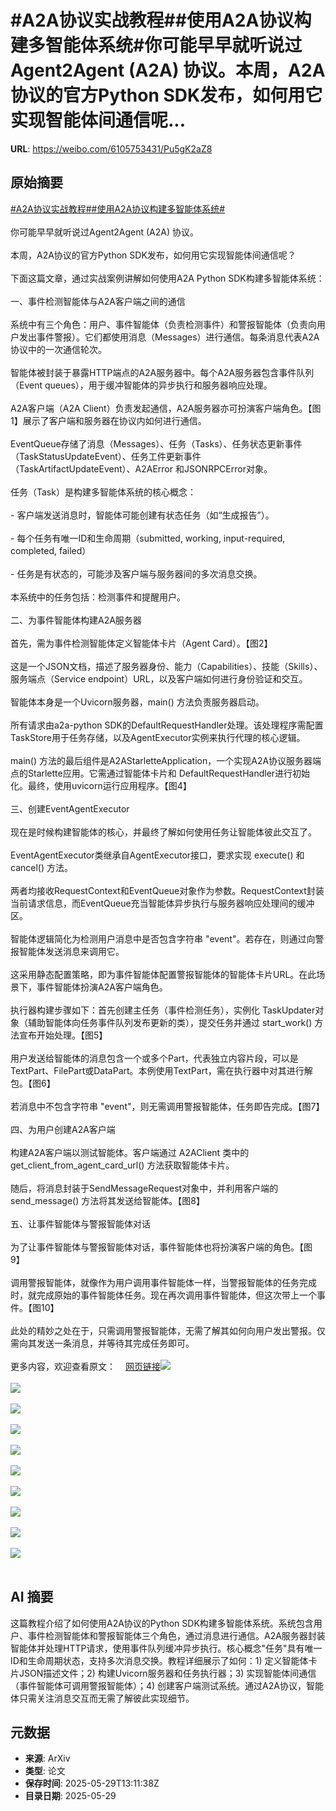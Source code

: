 # #A2A协议实战教程##使用A2A协议构建多智能体系统#你可能早早就听说过Agent2Agent (A2A) 协议。本周，A2A协议的官方Python SDK发布，如何用它实现智能体间通信呢...

**URL**: https://weibo.com/6105753431/Pu5gK2aZ8

## 原始摘要

<a href="https://m.weibo.cn/search?containerid=231522type%3D1%26t%3D10%26q%3D%23A2A%E5%8D%8F%E8%AE%AE%E5%AE%9E%E6%88%98%E6%95%99%E7%A8%8B%23&amp;extparam=%23A2A%E5%8D%8F%E8%AE%AE%E5%AE%9E%E6%88%98%E6%95%99%E7%A8%8B%23" data-hide=""><span class="surl-text">#A2A协议实战教程#</span></a><a href="https://m.weibo.cn/search?containerid=231522type%3D1%26t%3D10%26q%3D%23%E4%BD%BF%E7%94%A8A2A%E5%8D%8F%E8%AE%AE%E6%9E%84%E5%BB%BA%E5%A4%9A%E6%99%BA%E8%83%BD%E4%BD%93%E7%B3%BB%E7%BB%9F%23&amp;extparam=%23%E4%BD%BF%E7%94%A8A2A%E5%8D%8F%E8%AE%AE%E6%9E%84%E5%BB%BA%E5%A4%9A%E6%99%BA%E8%83%BD%E4%BD%93%E7%B3%BB%E7%BB%9F%23" data-hide=""><span class="surl-text">#使用A2A协议构建多智能体系统#</span></a><br><br>你可能早早就听说过Agent2Agent (A2A) 协议。<br><br>本周，A2A协议的官方Python SDK发布，如何用它实现智能体间通信呢？<br><br>下面这篇文章，通过实战案例讲解如何使用A2A Python SDK构建多智能体系统：<br><br>一、事件检测智能体与A2A客户端之间的通信<br><br>系统中有三个角色：用户、事件智能体（负责检测事件）和警报智能体（负责向用户发出事件警报）。它们都使用消息（Messages）进行通信。每条消息代表A2A协议中的一次通信轮次。<br><br>智能体被封装于暴露HTTP端点的A2A服务器中。每个A2A服务器包含事件队列（Event queues），用于缓冲智能体的异步执行和服务器响应处理。<br><br>A2A客户端（A2A Client）负责发起通信，A2A服务器亦可扮演客户端角色。【图1】展示了客户端和服务器在协议内如何进行通信。<br><br>EventQueue存储了消息（Messages）、任务（Tasks）、任务状态更新事件（TaskStatusUpdateEvent）、任务工件更新事件（TaskArtifactUpdateEvent）、A2AError 和JSONRPCError对象。<br><br>任务（Task）是构建多智能体系统的核心概念：<br><br>- 客户端发送消息时，智能体可能创建有状态任务（如“生成报告”）。<br><br>- 每个任务有唯一ID和生命周期（submitted, working, input-required, completed, failed）<br><br>- 任务是有状态的，可能涉及客户端与服务器间的多次消息交换。<br><br>本系统中的任务包括：检测事件和提醒用户。<br><br>二、为事件智能体构建A2A服务器<br><br>首先，需为事件检测智能体定义智能体卡片（Agent Card）。【图2】<br><br>这是一个JSON文档，描述了服务器身份、能力（Capabilities）、技能（Skills）、服务端点（Service endpoint）URL，以及客户端如何进行身份验证和交互。<br><br>智能体本身是一个Uvicorn服务器，main() 方法负责服务器启动。<br><br>所有请求由a2a-python SDK的DefaultRequestHandler处理。该处理程序需配置TaskStore用于任务存储，以及AgentExecutor实例来执行代理的核心逻辑。<br><br>main() 方法的最后组件是A2AStarletteApplication，一个实现A2A协议服务器端点的Starlette应用。它需通过智能体卡片和 DefaultRequestHandler进行初始化。最终，使用uvicorn运行应用程序。【图4】<br><br>三、创建EventAgentExecutor<br><br>现在是时候构建智能体的核心，并最终了解如何使用任务让智能体彼此交互了。<br><br>EventAgentExecutor类继承自AgentExecutor接口，要求实现 execute() 和 cancel() 方法。<br><br>两者均接收RequestContext和EventQueue对象作为参数。RequestContext封装当前请求信息，而EventQueue充当智能体异步执行与服务器响应处理间的缓冲区。<br><br>智能体逻辑简化为检测用户消息中是否包含字符串 "event"。若存在，则通过向警报智能体发送消息来调用它。<br><br>这采用静态配置策略，即为事件智能体配置警报智能体的智能体卡片URL。在此场景下，事件智能体扮演A2A客户端角色。<br><br>执行器构建步骤如下：首先创建主任务（事件检测任务），实例化 TaskUpdater对象（辅助智能体向任务事件队列发布更新的类），提交任务并通过 start_work() 方法宣布开始处理。【图5】<br><br>用户发送给智能体的消息包含一个或多个Part，代表独立内容片段，可以是TextPart、FilePart或DataPart。本例使用TextPart，需在执行器中对其进行解包。【图6】<br><br>若消息中不包含字符串 "event"，则无需调用警报智能体，任务即告完成。【图7】<br><br>四、为用户创建A2A客户端<br><br>构建A2A客户端以测试智能体。客户端通过 A2AClient 类中的 get_client_from_agent_card_url() 方法获取智能体卡片。<br><br>随后，将消息封装于SendMessageRequest对象中，并利用客户端的 send_message() 方法将其发送给智能体。【图8】<br><br>五、让事件智能体与警报智能体对话<br><br>为了让事件智能体与警报智能体对话，事件智能体也将扮演客户端的角色。【图9】<br><br>调用警报智能体，就像作为用户调用事件智能体一样，当警报智能体的任务完成时，就完成原始的事件智能体任务。现在再次调用事件智能体，但这次带上一个事件。【图10】<br><br>此处的精妙之处在于，只需调用警报智能体，无需了解其如何向用户发出警报。仅需向其发送一条消息，并等待其完成任务即可。<br><br>更多内容，欢迎查看原文：<a href="https://weibo.cn/sinaurl?u=https%3A%2F%2Ftowardsdatascience.com%2Fmulti-agent-communication-with-the-a2a-python-sdk%2F" data-hide=""><span class="url-icon"><img style="width: 1rem;height: 1rem" src="https://h5.sinaimg.cn/upload/2015/09/25/3/timeline_card_small_web_default.png" referrerpolicy="no-referrer"></span><span class="surl-text">网页链接</span></a><img style="" src="https://tvax1.sinaimg.cn/large/006Fd7o3gy1i1wiqqsfn9j30xc0ivgo5.jpg" referrerpolicy="no-referrer"><br><br><img style="" src="https://tvax4.sinaimg.cn/large/006Fd7o3gy1i1wiqsusn2j312m0r0aj2.jpg" referrerpolicy="no-referrer"><br><br><img style="" src="https://tvax2.sinaimg.cn/large/006Fd7o3gy1i1wiqv35kdj31361kgas6.jpg" referrerpolicy="no-referrer"><br><br><img style="" src="https://tvax2.sinaimg.cn/large/006Fd7o3gy1i1wir30b4qj36aw1i0x4k.jpg" referrerpolicy="no-referrer"><br><br><img style="" src="https://tvax1.sinaimg.cn/large/006Fd7o3gy1i1wir4935zj319y0aa0xa.jpg" referrerpolicy="no-referrer"><br><br><img style="" src="https://tvax2.sinaimg.cn/large/006Fd7o3gy1i1wir86x9nj31bb0fkqao.jpg" referrerpolicy="no-referrer"><br><br><img style="" src="https://tvax3.sinaimg.cn/large/006Fd7o3gy1i1wir9oqyoj31i40ng7ez.jpg" referrerpolicy="no-referrer"><br><br><img style="" src="https://tvax4.sinaimg.cn/large/006Fd7o3gy1i1wirbn40qj315f12aqgl.jpg" referrerpolicy="no-referrer"><br><br><img style="" src="https://tvax3.sinaimg.cn/large/006Fd7o3gy1i1wirexzpvj31fg1kgts1.jpg" referrerpolicy="no-referrer"><br><br><img style="" src="https://tvax1.sinaimg.cn/large/006Fd7o3gy1i1wirjgpnwj30xc0dotil.jpg" referrerpolicy="no-referrer"><br><br>

## AI 摘要

这篇教程介绍了如何使用A2A协议的Python SDK构建多智能体系统。系统包含用户、事件检测智能体和警报智能体三个角色，通过消息进行通信。A2A服务器封装智能体并处理HTTP请求，使用事件队列缓冲异步执行。核心概念"任务"具有唯一ID和生命周期状态，支持多次消息交换。教程详细展示了如何：1) 定义智能体卡片JSON描述文件；2) 构建Uvicorn服务器和任务执行器；3) 实现智能体间通信（事件智能体可调用警报智能体）；4) 创建客户端测试系统。通过A2A协议，智能体只需关注消息交互而无需了解彼此实现细节。

## 元数据

- **来源**: ArXiv
- **类型**: 论文
- **保存时间**: 2025-05-29T13:11:38Z
- **目录日期**: 2025-05-29
